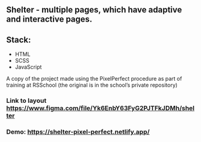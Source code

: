 ## Shelter - multiple pages, which have adaptive and interactive pages.

## Stack:

-   HTML
-   SCSS
-   JavaScript

A copy of the project made using the PixelPerfect procedure as part of training at RSSchool (the original is in the school’s private repository)

### Link to layout https://www.figma.com/file/Yk6EnbY63FyG2PJTFkJDMh/shelter

### Demo: https://shelter-pixel-perfect.netlify.app/
